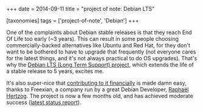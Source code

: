 +++
date = 2014-09-11
title = "project of note: Debian LTS"

[taxonomies]
tags = ['project-of-note', 'Debian']
+++

One of the complaints about Debian stable releases is that they reach
End Of Life too early (~3 years). This can result in some people
choosing commercially-backed alternatives like Ubuntu and Red Hat, for
they don't want to be bothered to have to upgrade that frequently (not
everyone cares for the latest things, and it's not always practical to
do OS upgrades). That's why the [Debian LTS (Long Term Support)
project], which extends the life of a stable release to 5 years, excites
me.

It's also super-nice that [contributing to it financially] is made damn
easy, thanks to Freexian, a company run by a great Debian Developer,
[Raphaël Hertzog]. The project is now a few months old, and has achieved
moderate success ([latest status report]).

  [Debian LTS (Long Term Support) project]: https://wiki.debian.org/LTS
  [contributing to it financially]: http://www.freexian.com/services/debian-lts.html
  [Raphaël Hertzog]: http://raphaelhertzog.com
  [latest status report]: http://raphaelhertzog.com/2014/09/10/freexians-first-report-about-debian-long-term-support
